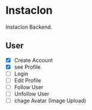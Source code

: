 #  Instaclon

Instaclon Backend.

## User

- [x] Create Account
- [x] see Profile
- [ ] Login
- [ ] Edit Profile
- [ ] Follow User
- [ ] Unfollow User
- [ ] chage Avatar (Image Upload)